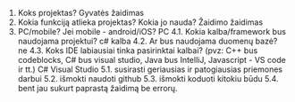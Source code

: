 1. Koks projektas? Gyvatės žaidimas
2. Kokia funkciją atlieka projektas? Kokia jo nauda? Žaidimo žaidimas
3. PC/mobile? Jei mobile - android/iOS? PC
4.1. Kokia kalba/framework bus naudojama projektui? c# kalba 
4.2. Ar bus naudojama duomenų bazė? ne
4.3. Koks IDE labiausiai tinka pasirinktai kalbai? (pvz: C++ bus codeblocks, C# bus visual studio, Java bus IntelliJ, Javascript - VS code ir tt.) C# Visual Studio
5.1. susirasti geriausias ir patogiausias priemones darbui
5.2. išmokti naudoti github
5.3. išmokti koduoti kitokiu būdu
5.4. bent jau sukurt paprastą žaidimą be errorų.
